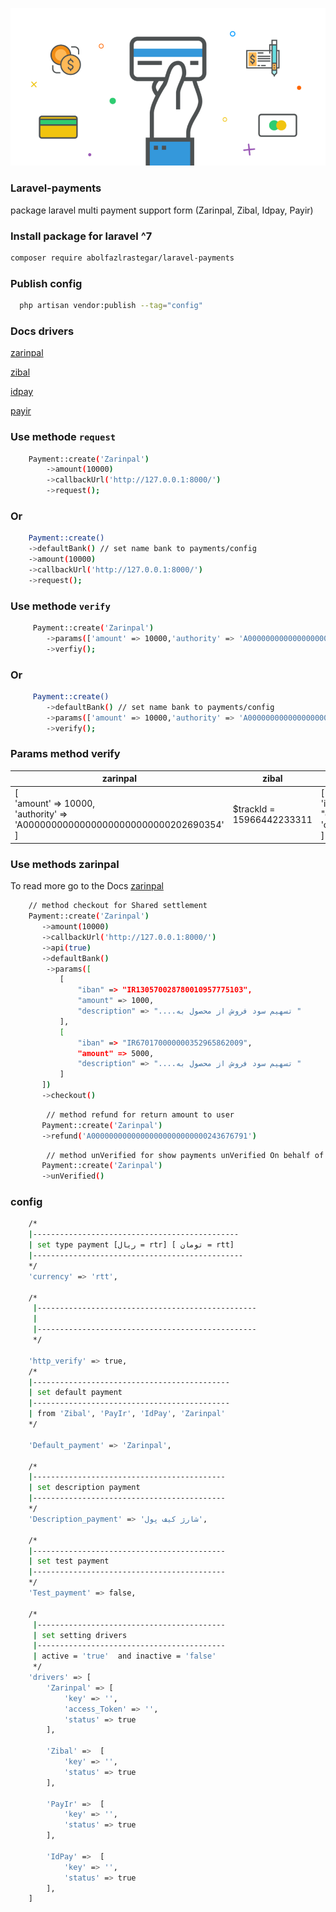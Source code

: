 ![alt text](https://github.com/abolfazlrastegar/laravel-payments/blob/main/laravel-payment.png?raw=true)

[//]: # (<p align="center">)

[//]: # (<a href="https://packagist.org/packages/abolfazlrastegar/laravel-payments"><img src="https://img.shields.io/packagist/dt/abolfazlrastegar/laravel-payments" alt="Total Downloads"></a>)

[//]: # (<a href="https://packagist.org/packages/laravel/framework"><img src="https://img.shields.io/packagist/v/laravel/framework" alt="Latest Stable Version"></a>)

[//]: # (<a href="https://packagist.org/packages/laravel/framework"><img src="https://img.shields.io/packagist/l/laravel/framework" alt="License"></a>)

[//]: # (</p>)
### Laravel-payments
package laravel multi payment support form  (Zarinpal, Zibal, Idpay, Payir)

### Install package for laravel ^7
```bash
composer require abolfazlrastegar/laravel-payments
```
### Publish config
```bash
  php artisan vendor:publish --tag="config"
```
### Docs drivers

<a href="https://docs.zarinpal.com/paymentGateway/guide/#%D8%A7%D8%B1%D8%B3%D8%A7%D9%84-%D8%A7%D8%B7%D9%84%D8%A7%D8%B9%D8%A7%D8%AA">zarinpal</a>

<a href="https://docs.zibal.ir/IPG/API">zibal</a>

<a href="https://idpay.ir/web-service/v1.1/#8614460e98">idpay</a>

<a href="https://docs.pay.ir/gateway/">payir</a>


### Use methode `request`
```bash
    Payment::create('Zarinpal')
        ->amount(10000)
        ->callbackUrl('http://127.0.0.1:8000/')
        ->request();
```
### Or
```bash
    Payment::create()
    ->defaultBank() // set name bank to payments/config
    ->amount(10000)
    ->callbackUrl('http://127.0.0.1:8000/')
    ->request();
```
### Use methode `verify`
```bash
     Payment::create('Zarinpal')
        ->params(['amount' => 10000,'authority' => 'A00000000000000000000000000202690354'])
        ->verfiy();
```
### Or 
```bash
     Payment::create()
        ->defaultBank() // set name bank to payments/config
        ->params(['amount' => 10000,'authority' => 'A00000000000000000000000000202690354']) 
        ->verify();
```
### Params method verify
| zarinpal | zibal | idpay     | payir |                                
|----------|-------|-----------|-------|
 |   [<br/>'amount' => 10000,<br/> 'authority' => 'A00000000000000000000000000202690354'<br/>]| $trackId = 15966442233311 |[<br/>'id' => "d2e353189823079e1e4181772cff5292",<br/>'order_id' => '101'<br/>] |    $token = "توکن پرداخت"   |

### Use methods zarinpal 
To read more go to the Docs <a href="https://docs.zarinpal.com/paymentGateway/setshare.html">zarinpal</a>
```bash
    // method checkout for Shared settlement
    Payment::create('Zarinpal')
       ->amount(10000)
       ->callbackUrl('http://127.0.0.1:8000/')
       ->api(true)
       ->defaultBank()
        ->params([
           [
               "iban" => "IR130570028780010957775103",
               "amount" => 1000,
               "description" => "....تسهیم سود فروش از محصول به "
           ],
           [
               "iban" => "IR670170000000352965862009",
               "amount" => 5000,
               "description" => "....تسهیم سود فروش از محصول به "
           ]
       ])
       ->checkout()
```

```bash
        // method refund for return amount to user
       Payment::create('Zarinpal')
       ->refund('A00000000000000000000000000243676791')
```

```bash
        // method unVerified for show payments unVerified On behalf of the user
       Payment::create('Zarinpal')
       ->unVerified()
```
### config 
```bash
    /*
    |----------------------------------------------
    | set type payment [ریال = rtr] [ تومان = rtt]
    |-----------------------------------------------
    */
    'currency' => 'rtt',

    /*
     |-------------------------------------------------
     | 
     |-------------------------------------------------
     */

    'http_verify' => true,
    /*
    |--------------------------------------------
    | set default payment
    |--------------------------------------------
    | from 'Zibal', 'PayIr', 'IdPay', 'Zarinpal'
    */

    'Default_payment' => 'Zarinpal',

    /*
    |-------------------------------------------
    | set description payment
    |-------------------------------------------
    */
    'Description_payment' => 'شارژ کیف پول',

    /*
    |-------------------------------------------
    | set test payment 
    |-------------------------------------------
    */
    'Test_payment' => false,

    /*
     |------------------------------------------
     | set setting drivers
     |------------------------------------------
     | active = 'true'  and inactive = 'false'
     */
    'drivers' => [
        'Zarinpal' => [
            'key' => '',
            'access_Token' => '',
            'status' => true
        ],

        'Zibal' =>  [
            'key' => '',
            'status' => true
        ],

        'PayIr' =>  [
            'key' => '',
            'status' => true
        ],

        'IdPay' =>  [
            'key' => '',
            'status' => true
        ],
    ]
```
